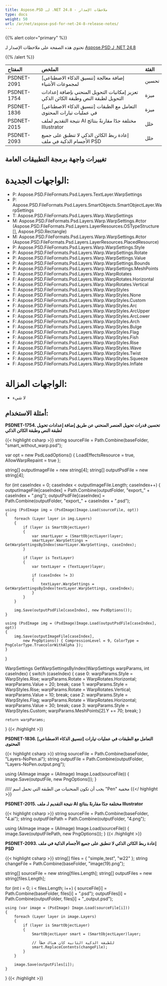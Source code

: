 ```yaml
---
title: Aspose.PSD لـ .NET 24.8 - ملاحظات الإصدار
type: docs
weight: 50
url: /ar/net/aspose-psd-for-net-24-8-release-notes/
---
```


{{% alert color="primary" %}}

تحتوي هذه الصفحة على ملاحظات الإصدار لـ [Aspose.PSD لـ .NET 24.8](https://www.nuget.org/packages/Aspose.PSD/)

{{% /alert %}}

| **المفتاح**  | **الملخص**                                                                                           | **الفئة**   |
|:------------|:---------------------------------------------------------------------------------------------------|:-------------|
| PSDNET-2091 | [تنسيق الذكاء الاصطناعي] إضافة معالجة لمجموعات الأشياء                                          | تحسين        |
| PSDNET-1754 | تعزيز إمكانيات التحويل المنحني بإضافة إعدادات التحويل لطبقة النص وطبقة الكائن الذكي            | ميزة         |
| PSDNET-1836 | [تنسيق الذكاء الاصطناعي] التعامل مع الطبقات في عمليات تيارات المحتوى                           | ميزة         |
| PSDNET-2015 | نتيجة التقديم لملف AI مختلفة جدًا مقارنةً بنتائج Illustrator                                      | خلل          |
| PSDNET-2093 | إعادة ربط الكائن الذكي لا تنطبق على جميع الأجسام الذكية في ملف PSD                                | خلل          |

## **تغييرات واجهة برمجة التطبيقات العامة**
# **الواجهات الجديدة:**

- P: Aspose.PSD.FileFormats.Psd.Layers.TextLayer.WarpSettings
- P: Aspose.PSD.FileFormats.Psd.Layers.SmartObjects.SmartObjectLayer.WarpSettings
- T: Aspose.PSD.FileFormats.Psd.Layers.Warp.WarpSettings
- M: Aspose.PSD.FileFormats.Psd.Layers.Warp.WarpSettings.#ctor (Aspose.PSD.FileFormats.Psd.Layers.LayerResources.OSTypeStructure [], Aspose.PSD.Rectangle)
- M: Aspose.PSD.FileFormats.Psd.Layers.Warp.WarpSettings.#ctor (Aspose.PSD.FileFormats.Psd.Layers.LayerResources.PlacedResource)
- P: Aspose.PSD.FileFormats.Psd.Layers.Warp.WarpSettings.Style
- P: Aspose.PSD.FileFormats.Psd.Layers.Warp.WarpSettings.Rotate
- P: Aspose.PSD.FileFormats.Psd.Layers.Warp.WarpSettings.Value
- P: Aspose.PSD.FileFormats.Psd.Layers.Warp.WarpSettings.Bounds
- P: Aspose.PSD.FileFormats.Psd.Layers.Warp.WarpSettings.MeshPoints
- T: Aspose.PSD.FileFormats.Psd.Layers.Warp.WarpRotates
- F: Aspose.PSD.FileFormats.Psd.Layers.Warp.WarpRotates.Horizontal
- F: Aspose.PSD.FileFormats.Psd.Layers.Warp.WarpRotates.Vertical
- T: Aspose.PSD.FileFormats.Psd.Layers.Warp.WarpStyles
- F: Aspose.PSD.FileFormats.Psd.Layers.Warp.WarpStyles.None
- F: Aspose.PSD.FileFormats.Psd.Layers.Warp.WarpStyles.Custom
- F: Aspose.PSD.FileFormats.Psd.Layers.Warp.WarpStyles.Arc
- F: Aspose.PSD.FileFormats.Psd.Layers.Warp.WarpStyles.ArcUpper
- F: Aspose.PSD.FileFormats.Psd.Layers.Warp.WarpStyles.ArcLower
- F: Aspose.PSD.FileFormats.Psd.Layers.Warp.WarpStyles.Arch
- F: Aspose.PSD.FileFormats.Psd.Layers.Warp.WarpStyles.Bulge
- F: Aspose.PSD.FileFormats.Psd.Layers.Warp.WarpStyles.Flag
- F: Aspose.PSD.FileFormats.Psd.Layers.Warp.WarpStyles.Fish
- F: Aspose.PSD.FileFormats.Psd.Layers.Warp.WarpStyles.Rise
- F: Aspose.PSD.FileFormats.Psd.Layers.Warp.WarpStyles.Wave
- F: Aspose.PSD.FileFormats.Psd.Layers.Warp.WarpStyles.Twist
- F: Aspose.PSD.FileFormats.Psd.Layers.Warp.WarpStyles.Squeeze
- F: Aspose.PSD.FileFormats.Psd.Layers.Warp.WarpStyles.Inflate

# **الواجهات المزالة:**
- لا شيء

## **أمثلة الاستخدام:**

**PSDNET-1754. تحسين قدرات تحويل العنصر المنحني عن طريق إضافة إعدادات تحويل لطبقة النص وطبقة الكائن الذكي**

{{< highlight csharp >}}
string sourceFile = Path.Combine(baseFolder, "smart_without_warp.psd");

var opt = new PsdLoadOptions()
{
    LoadEffectsResource = true,
    AllowWarpRepaint = true
};

string[] outputImageFile = new string[4];
string[] outputPsdFile = new string[4];

for (int caseIndex = 0; caseIndex < outputImageFile.Length; caseIndex++)
{
    outputImageFile[caseIndex] = Path.Combine(outputFolder, "export_" + caseIndex + ".png");
    outputPsdFile[caseIndex] = Path.Combine(outputFolder, "export_" + caseIndex + ".psd");

    using (PsdImage img = (PsdImage)Image.Load(sourceFile, opt))
    {
        foreach (Layer layer in img.Layers)
        {
            if (layer is SmartObjectLayer)
            {
                var smartLayer = (SmartObjectLayer)layer;
                smartLayer.WarpSettings = GetWarpSettingsByIndex(smartLayer.WarpSettings, caseIndex);
            }

            if (layer is TextLayer)
            {
                var textLayer = (TextLayer)layer;

                if (caseIndex != 3)
                {
                    textLayer.WarpSettings = GetWarpSettingsByIndex(textLayer.WarpSettings, caseIndex);
                }
            }
        }

        img.Save(outputPsdFile[caseIndex], new PsdOptions());
    }

    using (PsdImage img = (PsdImage)Image.Load(outputPsdFile[caseIndex], opt))
    {
        img.Save(outputImageFile[caseIndex],
            new PngOptions() { CompressionLevel = 9, ColorType = PngColorType.TruecolorWithAlpha });
    }
}

WarpSettings GetWarpSettingsByIndex(WarpSettings warpParams, int caseIndex)
{
    switch (caseIndex)
    {
        case 0:
            warpParams.Style = WarpStyles.Rise;
            warpParams.Rotate = WarpRotates.Horizontal;
            warpParams.Value = 20;
            break;
        case 1:
            warpParams.Style = WarpStyles.Rise;
            warpParams.Rotate = WarpRotates.Vertical;
            warpParams.Value = 10;
            break;
        case 2:
            warpParams.Style = WarpStyles.Flag;
            warpParams.Rotate = WarpRotates.Horizontal;
            warpParams.Value = 30;
            break;
        case 3:
            warpParams.Style = WarpStyles.Custom;
            warpParams.MeshPoints[2].Y += 70;
            break;
    }

    return warpParams;
}
{{< /highlight >}}

**PSDNET-1836. [تنسيق الذكاء الاصطناعي] التعامل مع الطبقات في عمليات تيارات المحتوى**

{{< highlight csharp >}}
string sourceFile = Path.Combine(baseFolder, "Layers-NoPen.ai");
string outputFile = Path.Combine(outputFolder, "Layers-NoPen.output.png");

using (AiImage image = (AiImage) Image.Load(sourceFile))
{
    image.Save(outputFile, new PngOptions());
}

//// يجب أن تكون المنحنيات من الطبقة التي تحمل اسم "Pen" مخفية
{{</ highlight >}}

**PSDNET-2015. نتيجة التقديم لـ ملف AI مختلفة جدًا مقارنةً بنتائج Illustrator**

{{< highlight csharp >}}
string sourceFile = Path.Combine(baseFolder, "4.ai");
string outputFilePath = Path.Combine(outputFolder, "4.png");

using (AiImage image = (AiImage) Image.Load(sourceFile))
{
    image.Save(outputFilePath, new PngOptions());
}
{{< /highlight >}}

**PSDNET-2093. إعادة ربط الكائن الذكي لا تنطبق على جميع الأجسام الذكية في ملف PSD**

{{< highlight csharp >}}
string[] files = { "simple_test", "w22" };
string changeFile = Path.Combine(baseFolder, "image(19).png");

string[] sourceFile = new string[files.Length];
string[] outputFiles = new string[files.Length];

for (int i = 0; i < files.Length; i++)
{
    sourceFile[i] = Path.Combine(baseFolder, files[i] + ".psd");
    outputFiles[i] = Path.Combine(outputFolder, files[i] + "_output.psd");

    using (var image = (PsdImage) Image.Load(sourceFile[i]))
    {
        foreach (Layer layer in image.Layers)
        {
            if (layer is SmartObjectLayer)
            {
                SmartObjectLayer smart = (SmartObjectLayer)layer;

                // للطبقة الذكية الثانية كان هناك خطأ
                smart.ReplaceContents(changeFile);
            }
        }

        image.Save(outputFiles[i]);
    }
}
{{< /highlight >}}
